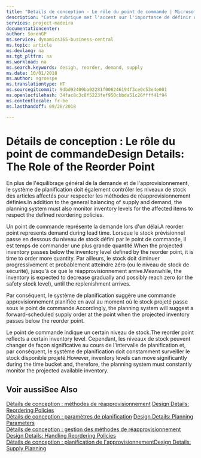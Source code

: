 ```yaml
---
title: "Détails de conception - Le rôle du point de commande | Microsoft Docs"
description: "Cette rubrique met l'accent sur l'importance de définir un point de commande, afin de déterminer quand commander plus de stock."
services: project-madeira
documentationcenter: 
author: SorenGP
ms.service: dynamics365-business-central
ms.topic: article
ms.devlang: na
ms.tgt_pltfrm: na
ms.workload: na
ms.search.keywords: desigh, reorder, demand, supply
ms.date: 10/01/2018
ms.author: sgroespe
ms.translationtype: HT
ms.sourcegitcommit: 9dbd92409ba02281f008246194f3ce0c53e4e001
ms.openlocfilehash: 34fac8c3c8f5223fef950cbbda51c26ffff41f94
ms.contentlocale: fr-be
ms.lasthandoff: 09/28/2018

---
```

# <a name="design-details-the-role-of-the-reorder-point"></a><span data-ttu-id="a47cc-103">Détails de conception : Le rôle du point de commande</span><span class="sxs-lookup"><span data-stu-id="a47cc-103">Design Details: The Role of the Reorder Point</span></span>
<span data-ttu-id="a47cc-104">En plus de l'équilibrage général de la demande et de l'approvisionnement, le système de planification doit également contrôler les niveaux de stock des articles affectés pour respecter les méthodes de réapprovisionnement définies.</span><span class="sxs-lookup"><span data-stu-id="a47cc-104">In addition to the general balancing of supply and demand, the planning system must also monitor inventory levels for the affected items to respect the defined reordering policies.</span></span>  
  
<span data-ttu-id="a47cc-105">Un point de commande représente la demande lors d'un délai.</span><span class="sxs-lookup"><span data-stu-id="a47cc-105">A reorder point represents demand during lead time.</span></span> <span data-ttu-id="a47cc-106">Lorsque le stock prévisionnel passe en dessous du niveau de stock défini par le point de commande, il est temps de commander une plus grande quantité.</span><span class="sxs-lookup"><span data-stu-id="a47cc-106">When the projected inventory passes below the inventory level defined by the reorder point, it is time to order more quantity.</span></span> <span data-ttu-id="a47cc-107">Par ailleurs, le stock doit diminuer progressivement et probablement atteindre zéro (ou le niveau de stock de sécurité), jusqu'à ce que le réapprovisionnement arrive.</span><span class="sxs-lookup"><span data-stu-id="a47cc-107">Meanwhile, the inventory is expected to decrease gradually and possibly reach zero (or the safety stock level), until the replenishment arrives.</span></span>  
  
<span data-ttu-id="a47cc-108">Par conséquent, le système de planification suggère une commande approvisionnement planifiée en aval au moment où le stock projeté passe sous le point de commande.</span><span class="sxs-lookup"><span data-stu-id="a47cc-108">Accordingly, the planning system will suggest a forward-scheduled supply order at the point when the projected inventory passes below the reorder point.</span></span>  
  
<span data-ttu-id="a47cc-109">Le point de commande indique un certain niveau de stock.</span><span class="sxs-lookup"><span data-stu-id="a47cc-109">The reorder point reflects a certain inventory level.</span></span> <span data-ttu-id="a47cc-110">Cependant, les niveaux de stock peuvent changer de façon significative au cours de l'intervalle de planification et, par conséquent, le système de planification doit constamment surveiller le stock disponible projeté.</span><span class="sxs-lookup"><span data-stu-id="a47cc-110">However, inventory levels can move significantly during the time bucket and, therefore, the planning system must constantly monitor the projected available inventory.</span></span>  
  
## <a name="see-also"></a><span data-ttu-id="a47cc-111">Voir aussi</span><span class="sxs-lookup"><span data-stu-id="a47cc-111">See Also</span></span>  
<span data-ttu-id="a47cc-112">[Détails de conception : méthodes de réapprovisionnement](design-details-reordering-policies.md) </span><span class="sxs-lookup"><span data-stu-id="a47cc-112">[Design Details: Reordering Policies](design-details-reordering-policies.md) </span></span>  
<span data-ttu-id="a47cc-113">[Détails de conception : paramètres de planification](design-details-planning-parameters.md) </span><span class="sxs-lookup"><span data-stu-id="a47cc-113">[Design Details: Planning Parameters](design-details-planning-parameters.md) </span></span>  
<span data-ttu-id="a47cc-114">[Détails de conception : gestion des méthodes de réapprovisionnement](design-details-handling-reordering-policies.md) </span><span class="sxs-lookup"><span data-stu-id="a47cc-114">[Design Details: Handling Reordering Policies](design-details-handling-reordering-policies.md) </span></span>  
[<span data-ttu-id="a47cc-115">Détails de conception : planification de l'approvisionnement</span><span class="sxs-lookup"><span data-stu-id="a47cc-115">Design Details: Supply Planning</span></span>](design-details-supply-planning.md)
